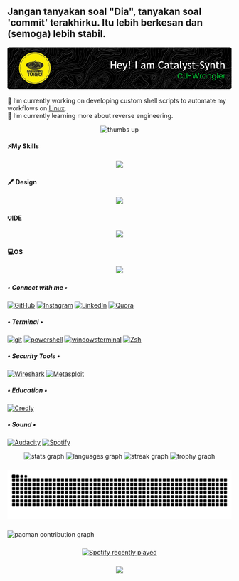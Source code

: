 ## Jangan tanyakan soal "Dia", tanyakan soal 'commit' terakhirku. Itu lebih berkesan dan (semoga) lebih stabil.
![Catalyst-Synth](img/github-header-image1.png)
<!--
**Catalyst-Synth/Catalyst-Synth** is a ✨ _special_ ✨ repository because its `README.md` (this file) appears on your GitHub profile.

Here are some ideas to get you started:

- 🔭 I’m currently working on ...
- 🌱 I’m currently learning ...
- 👯 I’m looking to collaborate on ...
- 🤔 I’m looking for help with ...
- 💬 Ask me about ...
- 📫 How to reach me: ...
- 😄 Pronouns: ...
- ⚡ Fun fact: ...
-->
🔭 I’m currently working on developing custom shell scripts to automate my workflows on [Linux](https://kali.org).  
🌱 I’m currently learning more about reverse engineering.
<p align="center">
  <img src="https://media1.giphy.com/media/v1.Y2lkPTc5MGI3NjExcm91MnNnZDdjZDk4Z3cwN2R3NGkwNWg0cGxiMm1ldGdmZm9hbTFnaSZlcD12MV9pbnRlcm5hbF9naWZfYnlfaWQmY3Q9Zw/GCvktC0KFy9l6/giphy.gif" alt="thumbs up" width="300"/> 
</p>
 
#### ⚡My Skills
<p align="center">
  <a href="https://skillicons.dev">
    <img src="https://skillicons.dev/icons?i=cpp,css,py,html,java,js,mysql,replit,flutter,flask,octave" />
  </a>
</p>

#### 🖍 Design
<p align="center">
  <a href="https://skillicons.dev">
    <img src="https://skillicons.dev/icons?i=figma,blender,pr" />
  </a>
</p>

#### 💡IDE
<p align="center">
  <a href="https://skillicons.dev">
    <img src="https://skillicons.dev/icons?i=arduino,vscode,eclipse" />
  </a>
</p>

#### 💻OS
<p align="center">
  <a href="https://skillicons.dev">
    <img src="https://skillicons.dev/icons?i=kali,debian,windows" />
  </a>
</p>


##### • Connect with me •
[![GitHub](https://img.shields.io/badge/GitHub-100000?style=for-the-badge&logo=github&logoColor=white)](https://github.com/Catalyst-Synth) [![Instagram](https://img.shields.io/badge/Instagram-E4405F?style=for-the-badge&logo=instagram&logoColor=white)](https://instagram.com/evandes_gi) [![LinkedIn](https://img.shields.io/badge/LinkedIn-0077B5?style=for-the-badge&logo=linkedin&logoColor=white)](https://www.linkedin.com/in/evandes-nathanael-girsang/) [![Quora](https://img.shields.io/badge/Quora-%23B92B27.svg?&style=for-the-badge&logo=Quora&logoColor=white)](https://id.quora.com/profile/Evandes-Nathanael-G)

##### • Terminal •
[![git](https://img.shields.io/badge/GIT-E44C30?style=for-the-badge&logo=git&logoColor=white)](https://git-scm.com/) [![powershell](https://img.shields.io/badge/powershell-5391FE?style=for-the-badge&logo=powershell&logoColor=white)](https://github.com/PowerShell/PowerShell) [![windowsterminal](https://img.shields.io/badge/windows%20terminal-4D4D4D?style=for-the-badge&logo=windows%20terminal&logoColor=white)](https://github.com/microsoft/terminal) [![Zsh](https://img.shields.io/badge/Zsh-F15A24?style=for-the-badge&logo=Zsh&logoColor=white)](https://wiki.archlinux.org/title/Zsh)

##### • Security Tools •
[![Wireshark](https://img.shields.io/badge/Wireshark-1679A7?style=for-the-badge&logo=Wireshark&logoColor=white)](https://www.wireshark.org/) [![Metasploit](https://img.shields.io/badge/metasploit-2596CD?style=for-the-badge&logo=metasploit&logoColor=white)](https://www.metasploit.com/)

##### • Education •
[![Credly](https://img.shields.io/badge/Credly-FF6B00?style=for-the-badge&logo=credly&logoColor=white)](https://www.credly.com/users/evandes-nathanael-girsang)

##### • Sound •
[![Audacity](https://img.shields.io/badge/Audacity-0000CC?style=for-the-badge&logo=audacity&logoColor=white)](https://www.audacityteam.org/) [![Spotify](https://img.shields.io/badge/Spotify-1ED760?&style=for-the-badge&logo=spotify&logoColor=white)](https://open.spotify.com/user/21gwecke5ytlzwlcyrede3dfq?si=846eec2edf024e07)

<div align="center">
  <img src="https://github-readme-stats.vercel.app/api?username=Catalyst-Synth&hide_title=false&hide_rank=false&show_icons=true&include_all_commits=true&count_private=true&disable_animations=false&theme=dracula&locale=en&hide_border=false&order=1" height="150" alt="stats graph"  />
  <img src="https://github-readme-stats.vercel.app/api/top-langs?username=Catalyst-Synth&locale=en&hide_title=false&layout=compact&card_width=320&langs_count=5&theme=dracula&hide_border=false&order=2" height="150" alt="languages graph"  />
  <img src="https://streak-stats.demolab.com?user=Catalyst-Synth&locale=en&mode=daily&theme=dracula&hide_border=false&border_radius=5&order=3" height="150" alt="streak graph"  />
  <img src="https://github-profile-trophy.vercel.app?username=Catalyst-Synth&theme=dracula&column=-1&row=1&margin-w=8&margin-h=8&no-bg=false&no-frame=false&order=4" height="150" alt="trophy graph"  />
</div>

###

<img src="https://raw.githubusercontent.com/Catalyst-Synth/Catalyst-Synth/output/snake.svg" alt="Snake animation" />

###

<picture>
  <source media="(prefers-color-scheme: dark)" srcset="https://raw.githubusercontent.com/Catalyst-Synth/Catalyst-Synth/output/pacman-contribution-graph-dark.svg">
  <source media="(prefers-color-scheme: light)" srcset="https://raw.githubusercontent.com/Catalyst-Synth/Catalyst-Synth/output/pacman-contribution-graph.svg">
  <img alt="pacman contribution graph" src="https://raw.githubusercontent.com/Catalyst-Synth/Catalyst-Synth/output/pacman-contribution-graph.svg">
</picture>

###

<div align="center">
  <a href="https://open.spotify.com/user/21gwecke5ytlzwlcyrede3dfq">
    <img src="https://spotify-recently-played-readme.vercel.app/api?user=21gwecke5ytlzwlcyrede3dfq&count=5&unique=false" alt="Spotify recently played"  />
  </a>
</div>

###

<div align="center">
  <img src="https://profile-counter.glitch.me/Catalyst-Synth/count.svg?"  />
</div>

###